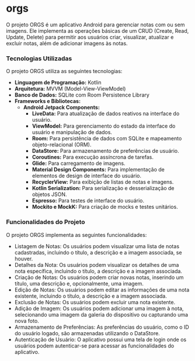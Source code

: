 # orgs

O projeto ORGS é um aplicativo Android para gerenciar notas com ou sem imagens. Ele implementa as operações básicas de um CRUD (Create, Read, Update, Delete) para permitir aos usuários criar, visualizar, atualizar e excluir notas, além de adicionar imagens às notas.

<h3>Tecnologias Utilizadas</h3>
O projeto ORGS utiliza as seguintes tecnologias:

- <b>Linguagem de Programação:</b> Kotlin
- <b>Arquitetura:</b> MVVM (Model-View-ViewModel)
- <b>Banco de Dados:</b> SQLite com Room Persistence Library
- <b>Frameworks e Bibliotecas:</b>
  - <b>Android Jetpack Components:</b>
    - <b>LiveData:</b> Para atualização de dados reativos na interface do usuário.
    - <b>ViewModel:</b> Para gerenciamento do estado da interface do usuário e manipulação de dados.
    - <b>Room:</b> Para persistência de dados com SQLite e mapeamento objeto-relacional (ORM).
    - <b>DataStore:</b> Para armazenamento de preferências de usuário.
    - <b>Coroutines:</b> Para execução assíncrona de tarefas.
    - <b>Glide:</b> Para carregamento de imagens.
    - <b>Material Design Components:</b> Para implementação de elementos de design de interface do usuário.
    - <b>RecyclerView:</b> Para exibição de listas de notas e imagens.
    - <b>Kotlin Serialization:</b> Para serialização e desserialização de objetos JSON.
    - <b>Espresso:</b> Para testes de interface do usuário.
    - <b>Mockito e MockK:</b> Para criação de mocks e testes unitários.

<h3>Funcionalidades do Projeto</h3>
O projeto ORGS implementa as seguintes funcionalidades:

- Listagem de Notas: Os usuários podem visualizar uma lista de notas cadastradas, incluindo o título, a descrição e a imagem associada, se houver.
- Detalhes da Nota: Os usuários podem visualizar os detalhes de uma nota específica, incluindo o título, a descrição e a imagem associada.
- Criação de Notas: Os usuários podem criar novas notas, inserindo um título, uma descrição e, opcionalmente, uma imagem.
- Edição de Notas: Os usuários podem editar as informações de uma nota existente, incluindo o título, a descrição e a imagem associada.
- Exclusão de Notas: Os usuários podem excluir uma nota existente.
- Adição de Imagem: Os usuários podem adicionar uma imagem à nota, selecionando uma imagem da galeria do dispositivo ou capturando uma nova foto.
- Armazenamento de Preferências: As preferências do usuário, como o ID do usuário logado, são armazenadas utilizando o DataStore.
- Autenticação de Usuário: O aplicativo possui uma tela de login onde os usuários podem autenticar-se para acessar as funcionalidades do aplicativo.



